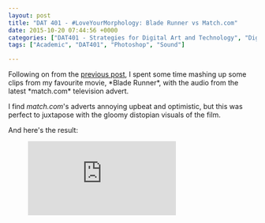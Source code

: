```yaml
---
layout: post
title: "DAT 401 - #LoveYourMorphology: Blade Runner vs Match.com"
date: 2015-10-20 07:44:56 +0000
categories: ["DAT401 - Strategies for Digital Art and Technology", "Digital Art and Technology"]
tags: ["Academic", "DAT401", "Photoshop", "Sound"]

---
```

<p>Following on from the <a href="{{ site.baseurl }}/dat-401-assignment-week-4-remixes-mashups-and-the-readymade/">previous post</a>, I spent some time mashing up some clips from my favourite movie, *Blade Runner*, with the audio from the latest *match.com* television advert.</p>

I find *match.com*'s adverts annoying upbeat and optimistic, but this was perfect to juxtapose with the gloomy distopian visuals of the film.

And here's the result:

<figure>
<div class="embed-container">
<iframe src="https://www.youtube.com/embed/Th0qiZY7J0w" frameborder="0" allow="accelerometer; autoplay; clipboard-write; encrypted-media; gyroscope; picture-in-picture" allowfullscreen></iframe>
</div>
</figure>
